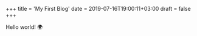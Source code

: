 +++
title = 'My First Blog'
date = 2019-07-16T19:00:11+03:00
draft = false
+++

Hello world! :earth_africa:
